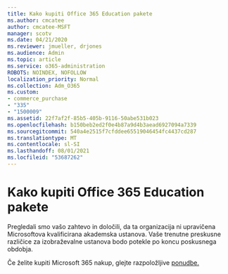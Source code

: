 ```yaml
---
title: Kako kupiti Office 365 Education pakete
ms.author: cmcatee
author: cmcatee-MSFT
manager: scotv
ms.date: 04/21/2020
ms.reviewer: jmueller, drjones
ms.audience: Admin
ms.topic: article
ms.service: o365-administration
ROBOTS: NOINDEX, NOFOLLOW
localization_priority: Normal
ms.collection: Adm_O365
ms.custom:
- commerce_purchase
- "335"
- "1500009"
ms.assetid: 22f7af2f-85b5-405b-9116-50abe531b023
ms.openlocfilehash: b150beb2ed2f0e4b87a9d4b3aead6927094a7339
ms.sourcegitcommit: 540a4e2515f7cfddee65519046454fc4437cd287
ms.translationtype: MT
ms.contentlocale: sl-SI
ms.lasthandoff: 08/01/2021
ms.locfileid: "53687262"
---
```

# <a name="how-to-purchase-office-365-education-plans"></a>Kako kupiti Office 365 Education pakete

Pregledali smo vašo zahtevo in določili, da ta organizacija ni upravičena Microsoftova kvalificirana akademska ustanova. Vaše trenutne preskusne različice za izobraževalne ustanova bodo potekle po koncu poskusnega obdobja.
  
Če želite kupiti Microsoft 365 nakup, glejte razpoložljive [ponudbe.](https://go.microsoft.com/fwlink/p/?linkid=868433)  